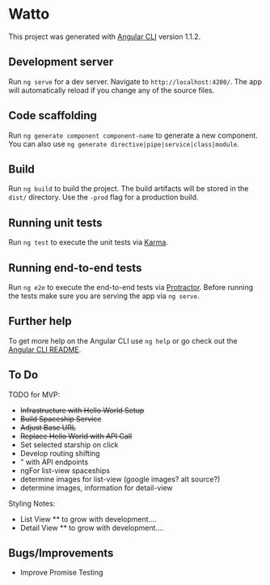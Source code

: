 # Watto

This project was generated with [Angular CLI](https://github.com/angular/angular-cli) version 1.1.2.

## Development server

Run `ng serve` for a dev server. Navigate to `http://localhost:4200/`. The app will automatically reload if you change any of the source files.

## Code scaffolding

Run `ng generate component component-name` to generate a new component. You can also use `ng generate directive|pipe|service|class|module`.

## Build

Run `ng build` to build the project. The build artifacts will be stored in the `dist/` directory. Use the `-prod` flag for a production build.

## Running unit tests

Run `ng test` to execute the unit tests via [Karma](https://karma-runner.github.io).

## Running end-to-end tests

Run `ng e2e` to execute the end-to-end tests via [Protractor](http://www.protractortest.org/).
Before running the tests make sure you are serving the app via `ng serve`.

## Further help

To get more help on the Angular CLI use `ng help` or go check out the [Angular CLI README](https://github.com/angular/angular-cli/blob/master/README.md).


## To Do
TODO for MVP: 
* ~~Infrastructure with Hello World Setup~~
* ~~Build Spaceship Service~~
* ~~Adjust Base URL~~
* ~~Replace Hello World with API Call~~
* Set selected starship on click
* Develop routing shifting
* " with API endpoints
* ngFor list-view spaceships
* determine images for list-view (google images? alt source?)
* determine images, information for detail-view

Styling Notes: 
* List View
** to grow with development....
* Detail View
** to grow with development....

## Bugs/Improvements
* Improve Promise Testing

